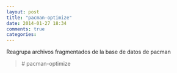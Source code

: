 ```yaml
---
layout: post
title: "pacman-optimize"
date: 2014-01-27 18:34
comments: true
categories: 
---
```

Reagrupa archivos fragmentados de la base de datos de pacman

>\# pacman-optimize

